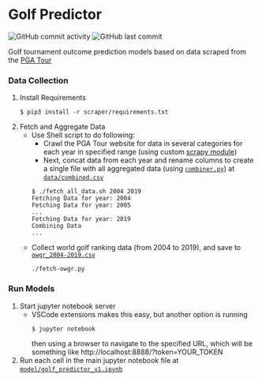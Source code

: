 # Golf Predictor
![GitHub commit activity](https://img.shields.io/github/commit-activity/w/gjakubik/golfPredictor) ![GitHub last commit](https://img.shields.io/github/last-commit/gjakubik/golfPredictor)

Golf tournament outcome prediction models based on data scraped from the [PGA Tour](https://www.pgatour.com/)


### Data Collection
1. Install Requirements
    ```
    $ pip3 install -r scraper/requirements.txt
    ```
2. Fetch and Aggregate Data
    - Use Shell script to do following:
        - Crawl the PGA Tour website for data in several categories for each year in specified range (using custom [scrapy module](scraper/pga_scrapy/spiders/pga_stats.py))
        - Next, concat data from each year and rename columns to create a single file with all aggregated data (using [`combiner.py`](combiner.py)) at [`data/combined.csv`](data/combined.csv)
        ```
        $ ./fetch_all_data.sh 2004 2019
        Fetching Data for year: 2004
        Fetching Data for year: 2005
        ...
        Fetching Data for year: 2019
        Combining Data
        ...
        ```
    - Collect world golf ranking data (from 2004 to 2019), and save to [`owgr_2004-2019.csv`](owgr_2004-2019.csv)
        ```
        ./fetch-owgr.py
        ```
### Run Models
1. Start jupyter notebook server
    - VSCode extensions makes this easy, but another option is running
        ```
        $ jupyter notebook
        ```
        then using a browser to navigate to the specified URL, which will be something like http://localhost:8888/?token=YOUR_TOKEN
2. Run each cell in the main jupyter notebook file at [`model/golf_predictor_v1.ipynb`](model/golf_predictor_v1.ipynb)

